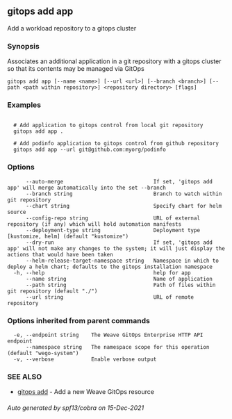 ## gitops add app

Add a workload repository to a gitops cluster

### Synopsis

Associates an additional application in a git repository with a gitops cluster so that its contents may be managed via GitOps

```
gitops add app [--name <name>] [--url <url>] [--branch <branch>] [--path <path within repository>] <repository directory> [flags]
```

### Examples

```

  # Add application to gitops control from local git repository
  gitops add app .

  # Add podinfo application to gitops control from github repository
  gitops add app --url git@github.com:myorg/podinfo

```

### Options

```
      --auto-merge                             If set, 'gitops add app' will merge automatically into the set --branch
      --branch string                          Branch to watch within git repository
      --chart string                           Specify chart for helm source
      --config-repo string                     URL of external repository (if any) which will hold automation manifests
      --deployment-type string                 Deployment type [kustomize, helm] (default "kustomize")
      --dry-run                                If set, 'gitops add app' will not make any changes to the system; it will just display the actions that would have been taken
      --helm-release-target-namespace string   Namespace in which to deploy a helm chart; defaults to the gitops installation namespace
  -h, --help                                   help for app
      --name string                            Name of application
      --path string                            Path of files within git repository (default "./")
      --url string                             URL of remote repository
```

### Options inherited from parent commands

```
  -e, --endpoint string    The Weave GitOps Enterprise HTTP API endpoint
      --namespace string   The namespace scope for this operation (default "wego-system")
  -v, --verbose            Enable verbose output
```

### SEE ALSO

* [gitops add](gitops_add.md)	 - Add a new Weave GitOps resource

###### Auto generated by spf13/cobra on 15-Dec-2021
